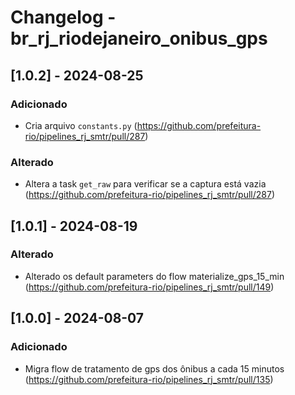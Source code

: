 # Changelog - br_rj_riodejaneiro_onibus_gps

## [1.0.2] - 2024-08-25

### Adicionado

- Cria arquivo `constants.py` (https://github.com/prefeitura-rio/pipelines_rj_smtr/pull/287)

### Alterado

- Altera a task `get_raw` para verificar se a captura está vazia (https://github.com/prefeitura-rio/pipelines_rj_smtr/pull/287)

## [1.0.1] - 2024-08-19

### Alterado
- Alterado os default parameters do flow materialize_gps_15_min (https://github.com/prefeitura-rio/pipelines_rj_smtr/pull/149)

## [1.0.0] - 2024-08-07

### Adicionado
- Migra flow de tratamento de gps dos ônibus a cada 15 minutos (https://github.com/prefeitura-rio/pipelines_rj_smtr/pull/135)